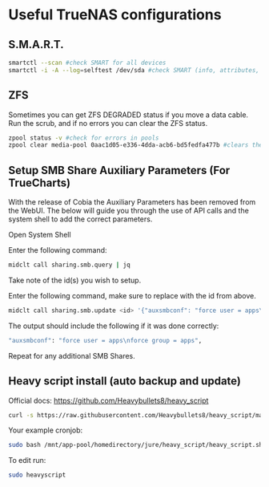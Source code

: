 # Useful TrueNAS configurations

## S.M.A.R.T.
```bash
smartctl --scan #check SMART for all devices
smartctl -i -A --log=selftest /dev/sda #check SMART (info, attributes, selftest)
```

## ZFS

Sometimes you can get ZFS DEGRADED status if you move a data cable. Run the scrub, and if no errors you can clear the ZFS status.

```bash
zpool status -v #check for errors in pools
zpool clear media-pool 0aac1d05-e336-4dda-acb6-bd5fedfa477b #clears the pool errors for a specific device
```


## Setup SMB Share Auxiliary Parameters (For TrueCharts)

With the release of Cobia the Auxiliary Parameters has been removed from the WebUI. The below will guide you through the use of API calls and the system shell to add the correct parameters.

Open System Shell

Enter the following command:
```bash
midclt call sharing.smb.query | jq
```

Take note of the id(s) you wish to setup.

Enter the following command, make sure to replace <id> with the id from above.

```bash
midclt call sharing.smb.update <id> '{"auxsmbconf": "force user = apps\nforce group = apps"}'
```


The output should include the following if it was done correctly:

```bash
"auxsmbconf": "force user = apps\nforce group = apps",
```

Repeat for any additional SMB Shares.


## Heavy script install (auto backup and update)

Official docs: https://github.com/Heavybullets8/heavy_script

```bash
curl -s https://raw.githubusercontent.com/Heavybullets8/heavy_script/main/functions/deploy.sh | bash && source "$HOME/.bashrc" 2>/dev/null && source "$HOME/.zshrc" 2>/dev/null
```

Your example cronjob:
```bash
sudo bash /mnt/app-pool/homedirectory/jure/heavy_script/heavy_script.sh update --backup 7 --concurrent 10 --rollback --sync --self-update
```

To edit run:
```bash
sudo heavyscript
```
